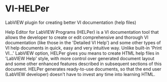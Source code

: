 # VI-HELPer
LabVIEW plugin for creating better VI documentation (help files)

Help Editor for LabVIEW Programs (HELPer) is a VI documentation tool that allows the developer to create or edit comprehensive and thorough VI documentation (like those in the 'Detailed VI Help') and some other types of VI help documents in quick, easy and very intuitive way. Unlike built-in 'Print VI...' LabVIEW option, HELPer gives you means to create HTML help files in 'LabVIEW Help' style, with more control over generated document layout and some other enhanced features described in subsequent sections of this document. HELPer generates ready-to-use documents, so that the end user (LabVIEW developer) doesn't have to invest any time into learning HTML.

